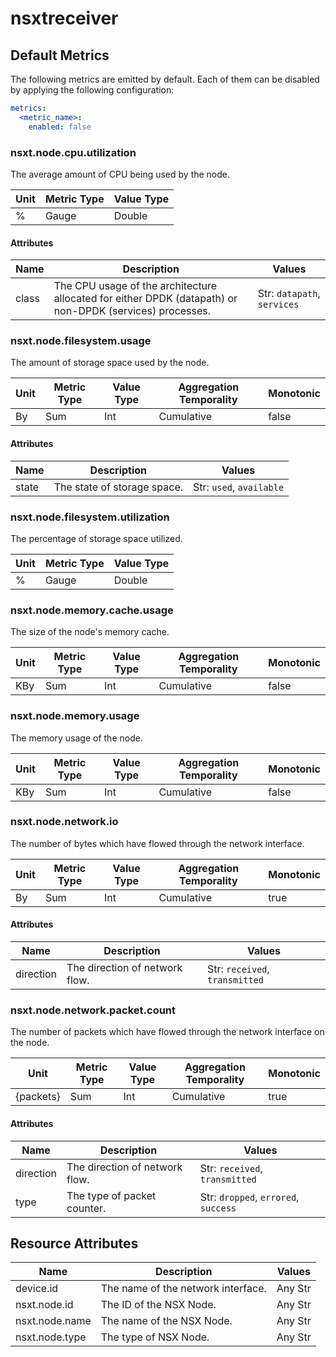 [comment]: <> (Code generated by mdatagen. DO NOT EDIT.)

# nsxtreceiver

## Default Metrics

The following metrics are emitted by default. Each of them can be disabled by applying the following configuration:

```yaml
metrics:
  <metric_name>:
    enabled: false
```

### nsxt.node.cpu.utilization

The average amount of CPU being used by the node.

| Unit | Metric Type | Value Type |
| ---- | ----------- | ---------- |
| % | Gauge | Double |

#### Attributes

| Name | Description | Values |
| ---- | ----------- | ------ |
| class | The CPU usage of the architecture allocated for either DPDK (datapath) or non-DPDK (services) processes. | Str: ``datapath``, ``services`` |

### nsxt.node.filesystem.usage

The amount of storage space used by the node.

| Unit | Metric Type | Value Type | Aggregation Temporality | Monotonic |
| ---- | ----------- | ---------- | ----------------------- | --------- |
| By | Sum | Int | Cumulative | false |

#### Attributes

| Name | Description | Values |
| ---- | ----------- | ------ |
| state | The state of storage space. | Str: ``used``, ``available`` |

### nsxt.node.filesystem.utilization

The percentage of storage space utilized.

| Unit | Metric Type | Value Type |
| ---- | ----------- | ---------- |
| % | Gauge | Double |

### nsxt.node.memory.cache.usage

The size of the node's memory cache.

| Unit | Metric Type | Value Type | Aggregation Temporality | Monotonic |
| ---- | ----------- | ---------- | ----------------------- | --------- |
| KBy | Sum | Int | Cumulative | false |

### nsxt.node.memory.usage

The memory usage of the node.

| Unit | Metric Type | Value Type | Aggregation Temporality | Monotonic |
| ---- | ----------- | ---------- | ----------------------- | --------- |
| KBy | Sum | Int | Cumulative | false |

### nsxt.node.network.io

The number of bytes which have flowed through the network interface.

| Unit | Metric Type | Value Type | Aggregation Temporality | Monotonic |
| ---- | ----------- | ---------- | ----------------------- | --------- |
| By | Sum | Int | Cumulative | true |

#### Attributes

| Name | Description | Values |
| ---- | ----------- | ------ |
| direction | The direction of network flow. | Str: ``received``, ``transmitted`` |

### nsxt.node.network.packet.count

The number of packets which have flowed through the network interface on the node.

| Unit | Metric Type | Value Type | Aggregation Temporality | Monotonic |
| ---- | ----------- | ---------- | ----------------------- | --------- |
| {packets} | Sum | Int | Cumulative | true |

#### Attributes

| Name | Description | Values |
| ---- | ----------- | ------ |
| direction | The direction of network flow. | Str: ``received``, ``transmitted`` |
| type | The type of packet counter. | Str: ``dropped``, ``errored``, ``success`` |

## Resource Attributes

| Name | Description | Values |
| ---- | ----------- | ------ |
| device.id | The name of the network interface. | Any Str |
| nsxt.node.id | The ID of the NSX Node. | Any Str |
| nsxt.node.name | The name of the NSX Node. | Any Str |
| nsxt.node.type | The type of NSX Node. | Any Str |
